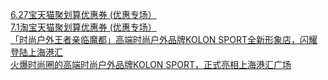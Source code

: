   
[6.27宝天猫聚划算优惠券 (优惠专场）](http://www.dianyue.me/archives/528/lq8pc4im1x3u98zb/)  
[7.1淘宝天猫聚划算优惠券 (优惠专场）](http://www.dianyue.me/archives/547/kmxt41ek58buv8b5/)  
[「时尚户外王者亲临魔都」高端时尚户外品牌KOLON SPORT全新形象店，闪耀登陆上海港汇](http://www.dianyue.me/archives/379/1jpddy2d8c887xxy/)  
[火爆时尚圈的高端时尚户外品牌KOLON SPORT，正式亮相上海港汇广场](http://www.dianyue.me/archives/315/j7lm0pczk7le3ikc/)